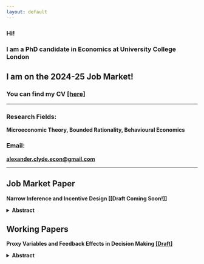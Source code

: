 ```yaml
---
layout: default
---
```


### Hi!
### I am a PhD candidate in Economics at University College London
## <strong> I am on the 2024-25 Job Market! <strong>
### You can find my CV [[here]](Documents/Alexander_Clyde_CV.pdf)

* * *

### **Research Fields:**
 
Microeconomic Theory, Bounded Rationality, Behavioural Economics

### **Email:** 

alexander.clyde.econ@gmail.com

* * *
## **Job Market Paper**

Narrow Inference and Incentive Design [[Draft Coming Soon!]]
<details align="justify">
<summary>Abstract</summary>
<br>
There is evidence that people struggle to do causal inference in complex multidimensional environments. This paper explores the consequences of this in a principal-agent setting. A principal chooses a mechanism to screen an agent. The agent makes choices on multiple dimensions, and infers the effect of each action separately without properly controlling for the other actions. I characterize the principal's optimal mechanism when facing an agent who does such `narrow' inference, and contrast it with their optimal mechanism when the agent is fully rational. I show that the principal can benefit from narrow inference, and identify cases where this holds.
</details>



## **Working Papers**

Proxy Variables and Feedback Effects in Decision Making [[Draft]](Documents/Proxy_Variables_in_Equilibrium___Draft.pdf)
<details align="justify">
<summary>Abstract</summary>
<br>
When using data, often an analyst only has access to proxies or measurements of the true variables of interest. I propose a framework that models economic decision makers as ‘flawed statisticians’ who assume potentially noisy proxy variables are perfectly measured. Due to feedback from the choices into data, a notion of equilibrium is required to close the model. I illustrate the concept with applications to policing/crime and market entry. In these examples, we see that very small imperfections in the proxy variable can lead to large distortions in beliefs. I characterize all strategies that can arise as equilibria when measurement is arbitrarily close to perfect.
</details>

